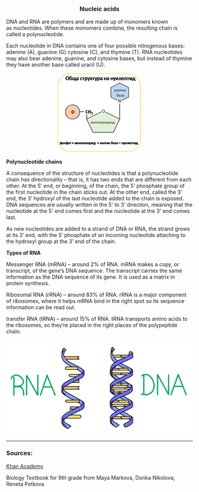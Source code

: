 <div align="center">
  <h3>Nucleic acids</h3>
</div>

DNA and RNA are polymers and are made up of monomers known as nucleotides. When these monomers combine, the resulting chain is called a polynucleotide.

Each nucleotide in DNA contains one of four possible nitrogenous bases: adenine (A), guanine (G) cytosine (C), and thymine (T). RNA nucleotides may also bear adenine, guanine, and cytosine bases, but instead of thymine they have another base called uracil (U).

<div align="center">
  <img src="..\..\..\assets/lesson materials/nucleotide.png">
</div>
  
**Polynucleotide chains**

A consequence of the structure of nucleotides is that a polynucleotide chain has directionality – that is, it has two ends that are different from each other. At the 5’ end, or beginning, of the chain, the 5’ phosphate group of the first nucleotide in the chain sticks out. At the other end, called the 3’ end, the 3’ hydroxyl of the last nucleotide added to the chain is exposed. DNA sequences are usually written in the 5' to 3' direction, meaning that the nucleotide at the 5' end comes first and the nucleotide at the 3' end comes last.

As new nucleotides are added to a strand of DNA or RNA, the strand grows at its 3’ end, with the 5′ phosphate of an incoming nucleotide attaching to the hydroxyl group at the 3’ end of the chain. 

**Types of RNA** 

Messenger RNA (mRNA) – around 2% of RNA. mRNA makes a copy, or transcript, of the gene’s DNA sequence. The transcript carries the same information as the DNA sequence of its gene. It is used as a matrix in protein synthesis.

Ribosomal RNA (rRNA) – around 83% of RNA. rRNA is a major component of ribosomes, where it helps mRNA bind in the right spot so its sequence information can be read out.

transfer RNA (tRNA) – around 15% of RNA. tRNA transports amino acids to the ribosomes, so they’re placed in the right places of the polypeptide chain.

<div align="center">
  <img src="..\..\..\assets/lesson materials/rna vs dna.png">
</div>

<hr>
<h3>Sources:</h3>
<p><a href="https://www.khanacademy.org/science/ap-biology/gene-expression-and-regulation/dna-and-rna-structure/a/nucleic-acids">Khan Academy</a></p>
<p>Biology Textbook for 9th grade from Maya Markova, Donka Nikolova, Reneta Petkova</p>